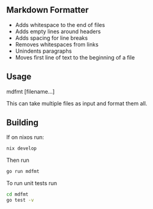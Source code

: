 ## Markdown Formatter

- Adds whitespace to the end of files
- Adds empty lines around headers
- Adds spacing for line breaks
- Removes whitespaces from links
- Unindents paragraphs
- Moves first line of text to the beginning of a file

## Usage

mdfmt [filename...]

This can take multiple files as input and format them all.

## Building

If on nixos run:

```Bash
nix develop
```

Then run

```Bash
go run mdfmt
```

To run unit tests run
```Bash
cd mdfmt
go test -v
```
